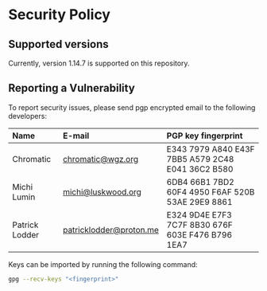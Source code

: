 # Security Policy

## Supported versions

Currently, version 1.14.7 is supported on this repository.

## Reporting a Vulnerability

To report security issues, please send pgp encrypted email to the following
developers:


| Name           | E-mail                  | PGP key fingerprint
| :------------- | :---------------------- | :-------------------
| Chromatic      | chromatic@wgz.org       | E343 7979 A840 E43F 7BB5 A579 2C48 E041 36C2 B580
| Michi Lumin    | michi@luskwood.org      | 6DB4 66B1 7BD2 60F4 4950 F6AF 520B 53AE 29E9 8861
| Patrick Lodder | patricklodder@proton.me | E324 9D4E E7F3 7C7F 8B30 676F 603E F476 B796 1EA7

Keys can be imported by running the following command:

```bash
gpg --recv-keys "<fingerprint>"
```

